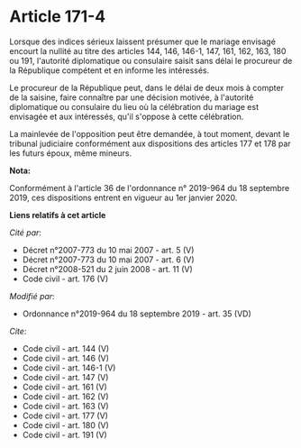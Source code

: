 # Article 171-4

Lorsque des indices sérieux laissent présumer que le mariage envisagé encourt la nullité au titre des articles 144, 146,
146-1, 147, 161, 162, 163, 180 ou 191, l'autorité diplomatique ou consulaire saisit sans délai le procureur de la République
compétent et en informe les intéressés.

Le procureur de la République peut, dans le délai de deux mois à compter de la saisine, faire connaître par une décision
motivée, à l'autorité diplomatique ou consulaire du lieu où la célébration du mariage est envisagée et aux intéressés, qu'il
s'oppose à cette célébration.

La mainlevée de l'opposition peut être demandée, à tout moment, devant le tribunal judiciaire conformément aux dispositions
des articles 177 et 178 par les futurs époux, même mineurs.

**Nota:**

Conformément à l'article 36 de l'ordonnance n° 2019-964 du 18 septembre 2019, ces dispositions entrent en vigueur au 1er
janvier 2020.

**Liens relatifs à cet article**

_Cité par_:

  - Décret n°2007-773 du 10 mai 2007 - art. 5 (V)
  - Décret n°2007-773 du 10 mai 2007 - art. 6 (V)
  - Décret n°2008-521 du 2 juin 2008 - art. 11 (V)
  - Code civil - art. 176 (V)

_Modifié par_:

  - Ordonnance n°2019-964 du 18 septembre 2019 - art. 35 (VD)

_Cite_:

  - Code civil - art. 144 (V)
  - Code civil - art. 146 (V)
  - Code civil - art. 146-1 (V)
  - Code civil - art. 147 (V)
  - Code civil - art. 161 (V)
  - Code civil - art. 162 (V)
  - Code civil - art. 163 (V)
  - Code civil - art. 177 (V)
  - Code civil - art. 180 (V)
  - Code civil - art. 191 (V)
